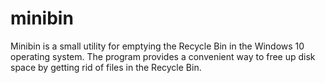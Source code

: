 # minibin
Minibin is a small utility for emptying the Recycle Bin in the Windows 10 operating system. The program provides a convenient way to free up disk space by getting rid of files in the Recycle Bin.
